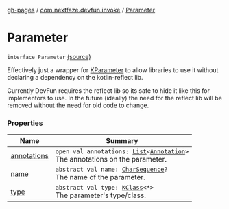 [gh-pages](../../index.md) / [com.nextfaze.devfun.invoke](../index.md) / [Parameter](./index.md)

# Parameter

`interface Parameter` [(source)](https://github.com/NextFaze/dev-fun/tree/master/devfun/src/main/java/com/nextfaze/devfun/invoke/View.kt#L25)

Effectively just a wrapper for [KParameter](https://kotlinlang.org/api/latest/jvm/stdlib/kotlin.reflect/-k-parameter/index.html) to allow libraries to use it without declaring a dependency on the kotlin-reflect lib.

Currently DevFun requires the reflect lib so its safe to hide it like this for implementors to use.
In the future (ideally) the need for the reflect lib will be removed without the need for old code to change.

### Properties

| Name | Summary |
|---|---|
| [annotations](annotations.md) | `open val annotations: `[`List`](https://kotlinlang.org/api/latest/jvm/stdlib/kotlin.collections/-list/index.html)`<`[`Annotation`](https://kotlinlang.org/api/latest/jvm/stdlib/kotlin/-annotation/index.html)`>`<br>The annotations on the parameter. |
| [name](name.md) | `abstract val name: `[`CharSequence`](https://kotlinlang.org/api/latest/jvm/stdlib/kotlin/-char-sequence/index.html)`?`<br>The name of the parameter. |
| [type](type.md) | `abstract val type: `[`KClass`](https://kotlinlang.org/api/latest/jvm/stdlib/kotlin.reflect/-k-class/index.html)`<*>`<br>The parameter's type/class. |
